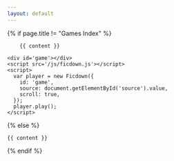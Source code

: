 ```yaml
---
layout: default
---
```


{% if page.title != "Games Index" %}

        {{ content }}

    <div id='game'></div>
    <script src='/js/ficdown.js'></script>
    <script>
      var player = new Ficdown({
        id: 'game',
        source: document.getElementById('source').value,
        scroll: true,
      });
      player.play();
    </script>

{% else %}

    {{ content }}

{% endif %}
